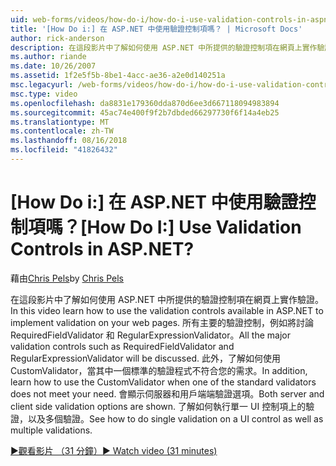 ```yaml
---
uid: web-forms/videos/how-do-i/how-do-i-use-validation-controls-in-aspnet
title: '[How Do i:] 在 ASP.NET 中使用驗證控制項嗎？ | Microsoft Docs'
author: rick-anderson
description: 在這段影片中了解如何使用 ASP.NET 中所提供的驗證控制項在網頁上實作驗證。 所有主要的驗證控制項這類...
ms.author: riande
ms.date: 10/26/2007
ms.assetid: 1f2e5f5b-8be1-4acc-ae36-a2e0d140251a
msc.legacyurl: /web-forms/videos/how-do-i/how-do-i-use-validation-controls-in-aspnet
msc.type: video
ms.openlocfilehash: da8831e179360dda870d6ee3d667118094983894
ms.sourcegitcommit: 45ac74e400f9f2b7dbded66297730f6f14a4eb25
ms.translationtype: MT
ms.contentlocale: zh-TW
ms.lasthandoff: 08/16/2018
ms.locfileid: "41826432"
---
```

<a name="how-do-i--use-validation-controls-in-aspnet"></a><span data-ttu-id="cc2fc-105">[How Do i:] 在 ASP.NET 中使用驗證控制項嗎？</span><span class="sxs-lookup"><span data-stu-id="cc2fc-105">[How Do I:]  Use Validation Controls in ASP.NET?</span></span>
====================
<span data-ttu-id="cc2fc-106">藉由[Chris Pels](https://twitter.com/chrispels)</span><span class="sxs-lookup"><span data-stu-id="cc2fc-106">by [Chris Pels](https://twitter.com/chrispels)</span></span>

<span data-ttu-id="cc2fc-107">在這段影片中了解如何使用 ASP.NET 中所提供的驗證控制項在網頁上實作驗證。</span><span class="sxs-lookup"><span data-stu-id="cc2fc-107">In this video learn how to use the validation controls available in ASP.NET to implement validation on your web pages.</span></span> <span data-ttu-id="cc2fc-108">所有主要的驗證控制，例如將討論 RequiredFieldValidator 和 RegularExpressionValidator。</span><span class="sxs-lookup"><span data-stu-id="cc2fc-108">All the major validation controls such as RequiredFieldValidator and RegularExpressionValidator will be discussed.</span></span> <span data-ttu-id="cc2fc-109">此外，了解如何使用 CustomValidator，當其中一個標準的驗證程式不符合您的需求。</span><span class="sxs-lookup"><span data-stu-id="cc2fc-109">In addition, learn how to use the CustomValidator when one of the standard validators does not meet your need.</span></span> <span data-ttu-id="cc2fc-110">會顯示伺服器和用戶端端驗證選項。</span><span class="sxs-lookup"><span data-stu-id="cc2fc-110">Both server and client side validation options are shown.</span></span> <span data-ttu-id="cc2fc-111">了解如何執行單一 UI 控制項上的驗證，以及多個驗證。</span><span class="sxs-lookup"><span data-stu-id="cc2fc-111">See how to do single validation on a UI control as well as multiple validations.</span></span>

[<span data-ttu-id="cc2fc-112">&#9654;觀看影片 （31 分鐘）</span><span class="sxs-lookup"><span data-stu-id="cc2fc-112">&#9654; Watch video (31 minutes)</span></span>](https://channel9.msdn.com/Blogs/ASP-NET-Site-Videos/how-do-i-use-validation-controls-in-aspnet)
